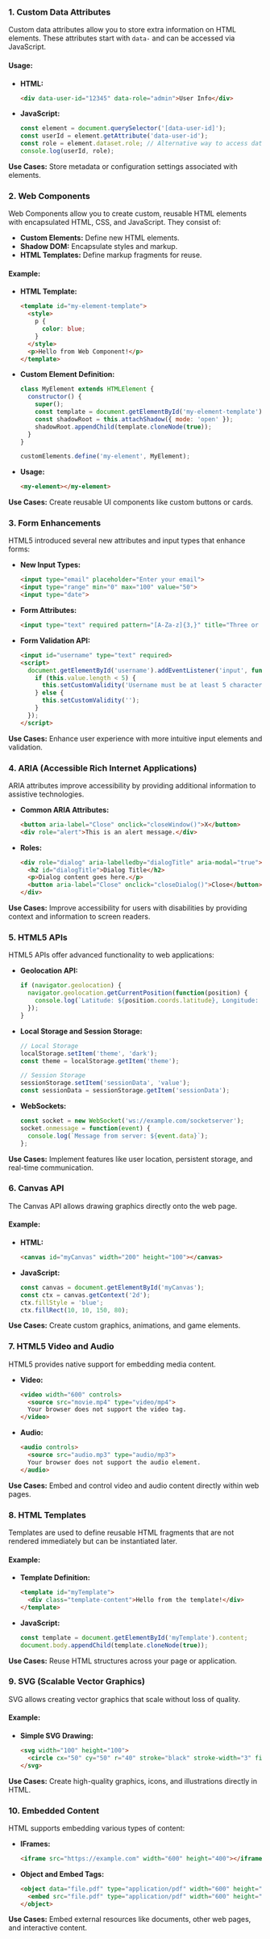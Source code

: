 ### 1. **Custom Data Attributes**

Custom data attributes allow you to store extra information on HTML elements. These attributes start with `data-` and can be accessed via JavaScript.

#### Usage:

- **HTML:**

  ```html
  <div data-user-id="12345" data-role="admin">User Info</div>
  ```

- **JavaScript:**

  ```javascript
  const element = document.querySelector('[data-user-id]');
  const userId = element.getAttribute('data-user-id');
  const role = element.dataset.role; // Alternative way to access data attributes
  console.log(userId, role);
  ```

**Use Cases:** Store metadata or configuration settings associated with elements.

### 2. **Web Components**

Web Components allow you to create custom, reusable HTML elements with encapsulated HTML, CSS, and JavaScript. They consist of:

- **Custom Elements:** Define new HTML elements.
- **Shadow DOM:** Encapsulate styles and markup.
- **HTML Templates:** Define markup fragments for reuse.

#### Example:

- **HTML Template:**

  ```html
  <template id="my-element-template">
    <style>
      p {
        color: blue;
      }
    </style>
    <p>Hello from Web Component!</p>
  </template>
  ```

- **Custom Element Definition:**

  ```javascript
  class MyElement extends HTMLElement {
    constructor() {
      super();
      const template = document.getElementById('my-element-template').content;
      const shadowRoot = this.attachShadow({ mode: 'open' });
      shadowRoot.appendChild(template.cloneNode(true));
    }
  }

  customElements.define('my-element', MyElement);
  ```

- **Usage:**

  ```html
  <my-element></my-element>
  ```

**Use Cases:** Create reusable UI components like custom buttons or cards.

### 3. **Form Enhancements**

HTML5 introduced several new attributes and input types that enhance forms:

- **New Input Types:**

  ```html
  <input type="email" placeholder="Enter your email">
  <input type="range" min="0" max="100" value="50">
  <input type="date">
  ```

- **Form Attributes:**

  ```html
  <input type="text" required pattern="[A-Za-z]{3,}" title="Three or more letters">
  ```

- **Form Validation API:**

  ```html
  <input id="username" type="text" required>
  <script>
    document.getElementById('username').addEventListener('input', function() {
      if (this.value.length < 5) {
        this.setCustomValidity('Username must be at least 5 characters long.');
      } else {
        this.setCustomValidity('');
      }
    });
  </script>
  ```

**Use Cases:** Enhance user experience with more intuitive input elements and validation.

### 4. **ARIA (Accessible Rich Internet Applications)**

ARIA attributes improve accessibility by providing additional information to assistive technologies.

- **Common ARIA Attributes:**

  ```html
  <button aria-label="Close" onclick="closeWindow()">X</button>
  <div role="alert">This is an alert message.</div>
  ```

- **Roles:**

  ```html
  <div role="dialog" aria-labelledby="dialogTitle" aria-modal="true">
    <h2 id="dialogTitle">Dialog Title</h2>
    <p>Dialog content goes here.</p>
    <button aria-label="Close" onclick="closeDialog()">Close</button>
  </div>
  ```

**Use Cases:** Improve accessibility for users with disabilities by providing context and information to screen readers.

### 5. **HTML5 APIs**

HTML5 APIs offer advanced functionality to web applications:

- **Geolocation API:**

  ```javascript
  if (navigator.geolocation) {
    navigator.geolocation.getCurrentPosition(function(position) {
      console.log(`Latitude: ${position.coords.latitude}, Longitude: ${position.coords.longitude}`);
    });
  }
  ```

- **Local Storage and Session Storage:**

  ```javascript
  // Local Storage
  localStorage.setItem('theme', 'dark');
  const theme = localStorage.getItem('theme');

  // Session Storage
  sessionStorage.setItem('sessionData', 'value');
  const sessionData = sessionStorage.getItem('sessionData');
  ```

- **WebSockets:**

  ```javascript
  const socket = new WebSocket('ws://example.com/socketserver');
  socket.onmessage = function(event) {
    console.log(`Message from server: ${event.data}`);
  };
  ```

**Use Cases:** Implement features like user location, persistent storage, and real-time communication.

### 6. **Canvas API**

The Canvas API allows drawing graphics directly onto the web page.

#### Example:

- **HTML:**

  ```html
  <canvas id="myCanvas" width="200" height="100"></canvas>
  ```

- **JavaScript:**

  ```javascript
  const canvas = document.getElementById('myCanvas');
  const ctx = canvas.getContext('2d');
  ctx.fillStyle = 'blue';
  ctx.fillRect(10, 10, 150, 80);
  ```

**Use Cases:** Create custom graphics, animations, and game elements.

### 7. **HTML5 Video and Audio**

HTML5 provides native support for embedding media content.

- **Video:**

  ```html
  <video width="600" controls>
    <source src="movie.mp4" type="video/mp4">
    Your browser does not support the video tag.
  </video>
  ```

- **Audio:**

  ```html
  <audio controls>
    <source src="audio.mp3" type="audio/mp3">
    Your browser does not support the audio element.
  </audio>
  ```

**Use Cases:** Embed and control video and audio content directly within web pages.

### 8. **HTML Templates**

Templates are used to define reusable HTML fragments that are not rendered immediately but can be instantiated later.

#### Example:

- **Template Definition:**

  ```html
  <template id="myTemplate">
    <div class="template-content">Hello from the template!</div>
  </template>
  ```

- **JavaScript:**

  ```javascript
  const template = document.getElementById('myTemplate').content;
  document.body.appendChild(template.cloneNode(true));
  ```

**Use Cases:** Reuse HTML structures across your page or application.

### 9. **SVG (Scalable Vector Graphics)**

SVG allows creating vector graphics that scale without loss of quality.

#### Example:

- **Simple SVG Drawing:**

  ```html
  <svg width="100" height="100">
    <circle cx="50" cy="50" r="40" stroke="black" stroke-width="3" fill="red" />
  </svg>
  ```

**Use Cases:** Create high-quality graphics, icons, and illustrations directly in HTML.

### 10. **Embedded Content**

HTML supports embedding various types of content:

- **IFrames:**

  ```html
  <iframe src="https://example.com" width="600" height="400"></iframe>
  ```

- **Object and Embed Tags:**

  ```html
  <object data="file.pdf" type="application/pdf" width="600" height="400">
    <embed src="file.pdf" type="application/pdf" width="600" height="400">
  </object>
  ```

**Use Cases:** Embed external resources like documents, other web pages, and interactive content.

